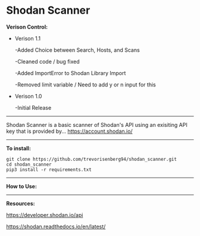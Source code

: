 # Shodan Scanner
**Verison Control:**

- Verison 1.1

    -Added Choice between Search, Hosts, and Scans

    -Cleaned code / bug fixed 

    -Added ImportError to Shodan Library Import

    -Removed limit variable / Need to add y or n input for this               
              
- Verison 1.0 

    -Initial Release
_____________________________________________________________________________________________


Shodan Scanner is a basic scanner of Shodan's API using an exisiting API key that is provided by...  https://account.shodan.io/

_____________________________________________________________________________________________

**To install:**

```
git clone https://github.com/trevorisenberg94/shodan_scanner.git
cd shodan_scanner
pip3 install -r requirements.txt
```
_____________________________________________________________________________________________

**How to Use:**

_____________________________________________________________________________________________

**Resources:**

https://developer.shodan.io/api

https://shodan.readthedocs.io/en/latest/
